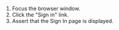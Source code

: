 1. Focus the browser window.
2. Click the "Sign in" link.
3. Assert that the Sign In page is displayed.